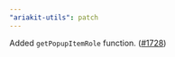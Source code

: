 ```yaml
---
"ariakit-utils": patch
---
```


Added `getPopupItemRole` function. ([#1728](https://github.com/ariakit/ariakit/pull/1728))
